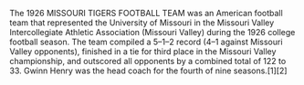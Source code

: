 The 1926 MISSOURI TIGERS FOOTBALL TEAM was an American football team that represented the University of Missouri in the Missouri Valley Intercollegiate Athletic Association (Missouri Valley) during the 1926 college football season. The team compiled a 5–1–2 record (4–1 against Missouri Valley opponents), finished in a tie for third place in the Missouri Valley championship, and outscored all opponents by a combined total of 122 to 33. Gwinn Henry was the head coach for the fourth of nine seasons.[1][2]
